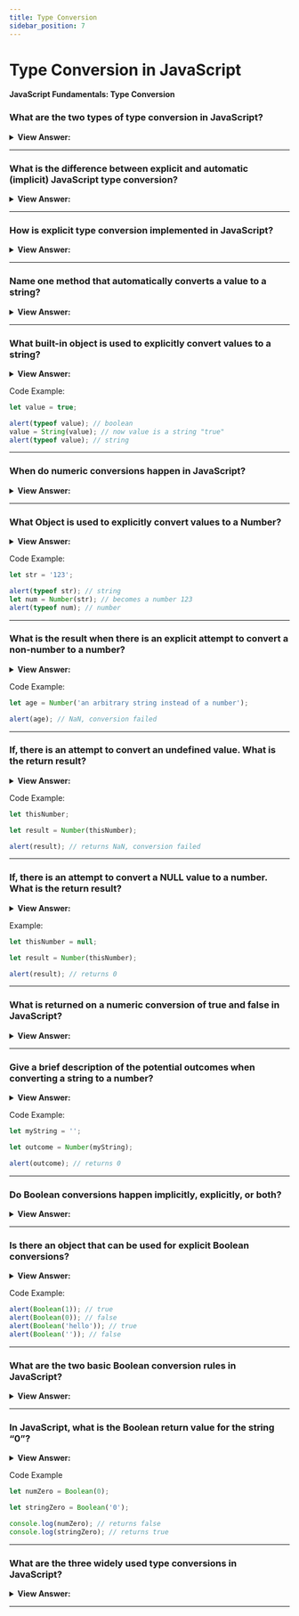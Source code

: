 ```yaml
---
title: Type Conversion
sidebar_position: 7
---
```


# Type Conversion in JavaScript

**JavaScript Fundamentals: Type Conversion**

<head>
  <title>JavaScript Type Conversion - Frontend Interview Questions & Answers</title>
  <meta charSet="utf-8" />
</head>

### What are the two types of type conversion in JavaScript?

<details>
  <summary><strong>View Answer:</strong></summary>
  <div>
  <div><strong>Interview Response:</strong> Explicit and Implicit type conversion.</div><br />
  <div><strong>Technical Response:</strong> There are two types of type conversion including automatic (implicit) and explicit type conversion.
  </div>
  </div>
</details>

---

### What is the difference between explicit and automatic (implicit) JavaScript type conversion?

<details>
  <summary><strong>View Answer:</strong></summary>
  <div>
  <div><strong>Interview Response:</strong> Implicit type conversion is manual conversion of type and explicit is automatic.</div><br />
  <div><strong>Technical Response:</strong> JavaScript automatically converts one data type to another (to the right type). This is known as implicit or automatic type conversion. The type of conversion that you do manually is known as explicit type conversion.
  </div>
  </div>
</details>

---

### How is explicit type conversion implemented in JavaScript?

<details>
  <summary><strong>View Answer:</strong></summary>
  <div>
  <div><strong>Interview Response:</strong> Explicit type conversions are achieved using built-in methods and objects.</div>
  </div>
</details>

---

### Name one method that automatically converts a value to a string?

<details>
  <summary><strong>View Answer:</strong></summary>
  <div>
  <div><strong>Interview Response:</strong> The alert method returns a string value; this is automatic type conversion.</div>
  </div>
</details>

---

### What built-in object is used to explicitly convert values to a string?

<details>
  <summary><strong>View Answer:</strong></summary>
  <div>
  <div><strong>Interview Response:</strong> The string object is used to explicitly convert values to a string.</div><br />
  <div><strong>Technical Response:</strong> The String(value) object is used to explicitly convert values to a string. The conversion to string is usually obvious for primitive values.
  </div>
  </div>
</details>

Code Example:

```js
let value = true;

alert(typeof value); // boolean
value = String(value); // now value is a string "true"
alert(typeof value); // string
```

---

### When do numeric conversions happen in JavaScript?

<details>
  <summary><strong>View Answer:</strong></summary>
  <div>
  <div><strong>Interview Response:</strong> Numeric conversion happens in mathematical functions and expressions automatically.</div>
  </div>
</details>

---

### What Object is used to explicitly convert values to a Number?

<details>
  <summary><strong>View Answer:</strong></summary>
  <div>
  <div><strong>Interview Response:</strong> The number object is used to explicitly convert values to a number.</div>
  </div>
</details>

Code Example:

```js
let str = '123';

alert(typeof str); // string
let num = Number(str); // becomes a number 123
alert(typeof num); // number
```

---

### What is the result when there is an explicit attempt to convert a non-number to a number?

<details>
  <summary><strong>View Answer:</strong></summary>
  <div>
  <div><strong>Interview Response:</strong> If the string is not a valid number the return value is NaN.</div>
  </div>
</details>

Code Example:

```js
let age = Number('an arbitrary string instead of a number');

alert(age); // NaN, conversion failed
```

---

### If, there is an attempt to convert an undefined value. What is the return result?

<details>
  <summary><strong>View Answer:</strong></summary>
  <div>
  <div><strong>Interview Response:</strong> Numeric conversions on undefined values returns NaN (Not-a-Number).</div>
  </div>
</details>

Code Example:

```js
let thisNumber;

let result = Number(thisNumber);

alert(result); // returns NaN, conversion failed
```

---

### If, there is an attempt to convert a NULL value to a number. What is the return result?

<details>
  <summary><strong>View Answer:</strong></summary>
  <div>
  <div><strong>Interview Response:</strong> Numeric conversions on Null values returns zero (0).</div>
  </div>
</details>

Example:

```js
let thisNumber = null;

let result = Number(thisNumber);

alert(result); // returns 0
```

---

### What is returned on a numeric conversion of true and false in JavaScript?

<details>
  <summary><strong>View Answer:</strong></summary>
  <div>
  <div><strong>Interview Response:</strong> True returns 1 and False returns 0.</div>
  </div>
</details>

---

### Give a brief description of the potential outcomes when converting a string to a number?

<details>
  <summary><strong>View Answer:</strong></summary>
  <div>
  <div><strong>Interview Response:</strong> White-spaces from the start and end are removed. If the remaining string is empty, the result is 0. Otherwise, the number is “read” from the string. If there is an error it will return NaN.</div>
  </div>
</details>

Code Example:

```js
let myString = '';

let outcome = Number(myString);

alert(outcome); // returns 0
```

---

### Do Boolean conversions happen implicitly, explicitly, or both?

<details>
  <summary><strong>View Answer:</strong></summary>
  <div>
  <div><strong>Interview Response:</strong> Both, it happens in logical operations automatically, but can also be performed explicitly.</div>
  </div>
</details>

---

### Is there an object that can be used for explicit Boolean conversions?

<details>
  <summary><strong>View Answer:</strong></summary>
  <div>
  <div><strong>Interview Response:</strong> The Boolean object converts strings and numerical values to Boolean true or false.</div>
  </div>
</details>

Code Example:

```js
alert(Boolean(1)); // true
alert(Boolean(0)); // false
alert(Boolean('hello')); // true
alert(Boolean('')); // false
```

---

### What are the two basic Boolean conversion rules in JavaScript?

<details>
  <summary><strong>View Answer:</strong></summary>
  <div>
  <div><strong>Interview Response:</strong> Values that are intuitively empty are false, all other values are true.</div><br />
  <div><strong>Technical Response:</strong> Conversion Rules<br /><br />
    <ol>
      <li>Values that are intuitively “empty”, like 0, an empty string, null, undefined, and NaN, become false.</li>
      <li>Other values become true.</li>
      </ol>
  </div>
  </div>
</details>

---

### In JavaScript, what is the Boolean return value for the string “0”?

<details>
  <summary><strong>View Answer:</strong></summary>
  <div>
  <div><strong>Interview Response:</strong> In JavaScript, a non-empty string is always true. Zero is considered empty and returns false.</div>
  </div>
</details>

Code Example

```js
let numZero = Boolean(0);

let stringZero = Boolean('0');

console.log(numZero); // returns false
console.log(stringZero); // returns true
```

---

### What are the three widely used type conversions in JavaScript?

<details>
  <summary><strong>View Answer:</strong></summary>
  <div>
  <div><strong>Interview Response:</strong> String, number, and Boolean conversions.</div>
  </div>
</details>

---
